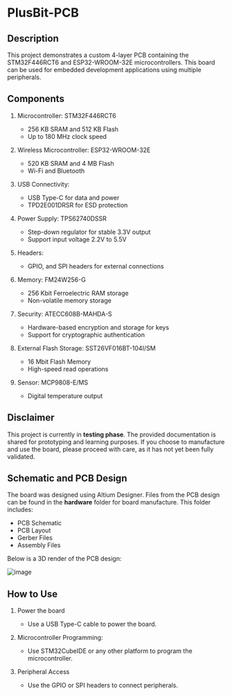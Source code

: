 # PlusBit-PCB

## Description

This project demonstrates a custom 4-layer PCB containing the STM32F446RCT6 and ESP32-WROOM-32E microcontrollers. This board can be used for embedded development applications using multiple peripherals.

## Components

1. Microcontroller: STM32F446RCT6
   - 256 KB SRAM and 512 KB Flash
   - Up to 180 MHz clock speed
  
2. Wireless Microcontroller: ESP32-WROOM-32E
   - 520 KB SRAM and 4 MB Flash
   - Wi-Fi and Bluetooth
   
3. USB Connectivity:
   - USB Type-C for data and power 
   - TPD2E001DRSR for ESD protection

4. Power Supply: TPS62740DSSR
   - Step-down regulator for stable 3.3V output
   - Support input voltage 2.2V to 5.5V
  
5. Headers:
   - GPIO, and SPI headers for external connections

6. Memory: FM24W256-G
   - 256 Kbit Ferroelectric RAM storage
   - Non-volatile memory storage

7. Security: ATECC608B-MAHDA-S
   - Hardware-based encryption and storage for keys
   - Support for cryptographic authentication
  
8. External Flash Storage: SST26VF016BT-104I/SM
   - 16 Mbit Flash Memory
   - High-speed read operations

9. Sensor: MCP9808-E/MS
   - Digital temperature output
     
## Disclaimer

This project is currently in **testing phase**. The provided documentation is shared for prototyping and learning purposes. If you choose to manufacture and use the board, please proceed with care, as it has not yet been fully validated.

## Schematic and PCB Design

The board was designed using Altium Designer. Files from the PCB design can be found in the **hardware** folder for board manufacture. This folder includes:

- PCB Schematic 
- PCB Layout
- Gerber Files
- Assembly Files

Below is a 3D render of the PCB design:

![image](https://github.com/user-attachments/assets/e9248570-ea6a-4b46-a66e-19c90ab99935)

## How to Use

1. Power the board
   - Use a USB Type-C cable to power the board.
     
2. Microcontroller Programming:
   - Use STM32CubeIDE or any other platform to program the microcontroller.

3. Peripheral Access
   - Use the GPIO or SPI headers to connect peripherals.
